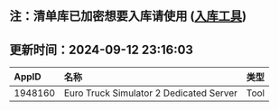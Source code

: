 ## 注：清单库已加密想要入库请使用 ([入库工具](https://github.com/BlankTMing/ManifestAutoUpdate/releases))

## 更新时间：2024-09-12 23:16:03
| AppID | 名称 | 类型  |
| :-------------------- | :----------------------------- | :----------- |
| 1948160 | Euro Truck Simulator 2 Dedicated Server| Tool |
